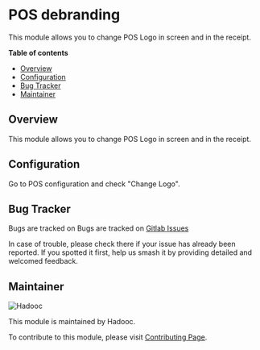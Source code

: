 # POS debranding

This module allows you to change POS Logo in screen and in the receipt.

**Table of contents**

- [Overview](#overview)
- [Configuration](#configuration)
- [Bug Tracker](#bug-tracker)
- [Maintainer](#maintainer)

## Overview

This module allows you to change POS Logo in screen and in the receipt.

## Configuration

Go to POS configuration and check "Change Logo".

## Bug Tracker

Bugs are tracked on Bugs are tracked on
[Gitlab Issues](https://gitlab.com/hadooc/odoo/pos/-/issues)

In case of trouble, please check there if your issue has already been reported. If you
spotted it first, help us smash it by providing detailed and welcomed feedback.

## Maintainer

![Hadooc](https://hadooc.com/logo)

This module is maintained by Hadooc.

To contribute to this module, please visit
[Contributing Page](https://gitlab.com/hadooc/extra/wikis/Contributing).
